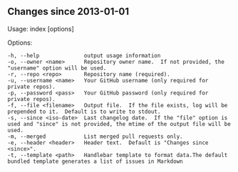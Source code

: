 ## Changes since 2013-01-01



  Usage: index [options]

  Options:

    -h, --help              output usage information
    -o, --owner <name>      Repository owner name.  If not provided, the "username" option will be used.
    -r, --repo <repo>       Repository name (required).
    -u, --username <name>   Your GitHub username (only required for private repos).
    -p, --password <pass>   Your GitHub password (only required for private repos).
    -f, --file <filename>   Output file.  If the file exists, log will be prepended to it.  Default is to write to stdout.
    -s, --since <iso-date>  Last changelog date.  If the "file" option is used and "since" is not provided, the mtime of the output file will be used.
    -m, --merged            List merged pull requests only.
    -e, --header <header>   Header text.  Default is "Changes since <since>".
    -t, --template <path>   Handlebar template to format data.The default bundled template generates a list of issues in Markdown

